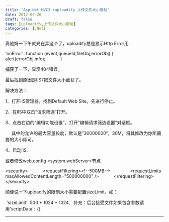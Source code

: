 ```yaml
---
title: "Asp.Net MVC3 +uploadify 上传文件大小限制"
date: 2012-04-26
draft: false
tags: [uploadify,上传文件大小限制]
categories: [.Net]
---
```


真他妈一下午就光在弄这个了，uploadify总是显示Http Error用

&#39;onError&#39;: function (event,queueId,fileObj,errorObj) {                alert(errorObj.info);            }

捕获了一下，显示404错误。

最后找到原因是IIS7把文件大小截获了。

解决方法： 

 

1、打开IIS管理器，找到Default Web Site。先进行停止。 

2、在IIS中双击“请求筛选”打开。 

3、点击右边的“编辑功能设置”，打开“编辑请求筛选设置”对话框。 

     其中的允许的最大容量长度，默认是”30000000“，30M，将其修改为你所需要的大小即可。 

4、启动IIS. 

或者修改web.config &lt;system.webServer&gt;节点 

&lt;security&gt;            &lt;requestFiltering&gt;&lt;!--500MB--&gt;                &lt;requestLimits maxAllowedContentLength=&#34;500000000&#34; /&gt;            &lt;/requestFiltering&gt;&lt;/security&gt; 

顺便说一下uploadify的限制大小需要配置sizeLimit，如： 

 &#39;sizeLimit&#39;: 500 * 1024 * 1024,   补充：后台接受文件如果包含参数请用&#39;scriptData&#39;: ｛｝ 


 
- - -
 